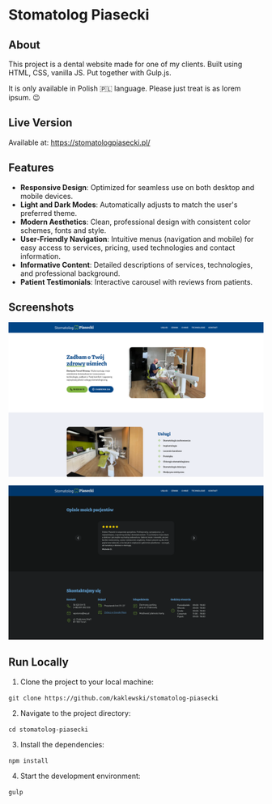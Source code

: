 # Stomatolog Piasecki

## About

This project is a dental website made for one of my clients. Built using HTML, CSS, vanilla JS. Put together with Gulp.js.

It is only available in Polish 🇵🇱 language. Please just treat is as lorem ipsum. 😉

## Live Version

Available at: https://stomatologpiasecki.pl/

## Features

-   **Responsive Design**: Optimized for seamless use on both desktop and mobile devices.
-   **Light and Dark Modes**: Automatically adjusts to match the user's preferred theme.
-   **Modern Aesthetics**: Clean, professional design with consistent color schemes, fonts and style.
-   **User-Friendly Navigation**: Intuitive menus (navigation and mobile) for easy access to services, pricing, used technologies and contact information.
-   **Informative Content**: Detailed descriptions of services, technologies, and professional background.
-   **Patient Testimonials**: Interactive carousel with reviews from patients.

## Screenshots

![Screenshot 1](screenshots/screenshot1.png)

![Screenshot 2](screenshots/screenshot2.png)

## Run Locally

1. Clone the project to your local machine:

`git clone https://github.com/kaklewski/stomatolog-piasecki`

2. Navigate to the project directory:

`cd stomatolog-piasecki`

3. Install the dependencies:

`npm install`

4. Start the development environment:

`gulp`
